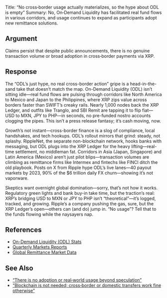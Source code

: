 Title: “No cross‑border usage actually materializes, so the hype about ODL is empty”
Summary: No, On‑Demand Liquidity has facilitated real fund flows in various corridors, and usage continues to expand as participants adopt new remittance solutions.

## Argument  
Claims persist that despite public announcements, there is no genuine transaction volume or broad adoption in cross‑border payments via XRP.

## Response  
The “ODL’s just hype, no real cross-border action” gripe is a head-in-the-sand take that doesn’t match the map. On-Demand Liquidity (ODL) isn’t sitting idle—real fund flows are pulsing through corridors like North America to Mexico and Japan to the Philippines, where XRP zips value across borders faster than SWIFT’s creaky rails. Nearly 1,000 nodes back the XRP Ledger, and outfits like Tranglo, and SBI Remit are tapping it to flip fiat—USD to MXN, JPY to PHP—in seconds, no pre-funded nostro accounts clogging the pipes. This isn’t a press release fantasy; it’s cash moving, now.

Growth’s not instant—cross-border finance is a slog of compliance, local handshakes, and tech hookups. ODL’s rollout mirrors that grind: steady, not splashy. RippleNet, the separate non-blockchain network, hooks banks with messaging, but ODL plugs into the XRP Ledger for the heavy lifting—real-time settlement, no middleman fat. Corridors in Asia (Japan, Singapore) and Latin America (Mexico) aren’t just pilot blips—transaction volumes are climbing as remittance firms like Intermex and fintechs like FINCI ditch the old playbook. Posts on X from Ripple hype ODL’s live lanes—40 payout markets by 2023, 90% of the $6 trillion daily FX churn—showing it’s not vaporware.

Skeptics want overnight global domination—sorry, that’s not how it works. Regulatory green lights and bank buy-in take time, but the traction’s real: XRP’s bridging USD to MXN or JPY to PHP isn’t “theoretical”—it’s logged, tracked, and growing. Ripple’s a company pushing the gas, sure, but the XRP Ledger’s open—others can (and do) jump in. “No usage”? Tell that to the funds flowing while the naysayers nap.

## References
- [On-Demand Liquidity (ODL) Stats](https://ripple.com/ripplenet/on-demand-liquidity/)
- [Quarterly Markets Reports](https://ripple.com/insights/)
- [Global Remittance Market Data](https://www.worldbank.org/en/topic/migrationremittancespublications)

## See Also
- [“There is no adoption or real‑world usage beyond speculation”](there-is-no-adoption-or-real-world-usage-beyond-speculation.html)
- [“Blockchain is not needed; cross‑border or domestic transfers work fine otherwise”](blockchain-is-not-needed-cross-border-or-domestic-transfers-work-fine-otherwise.html)


